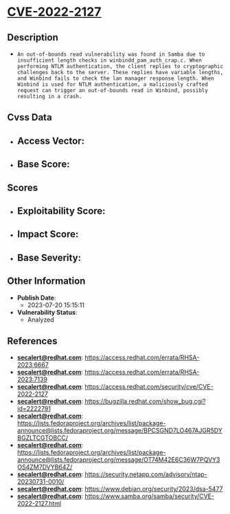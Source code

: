 
# [CVE-2022-2127](https://access.redhat.com/errata/RHSA-2023:6667)

## Description

- `An out-of-bounds read vulnerability was found in Samba due to insufficient length checks in winbindd_pam_auth_crap.c. When performing NTLM authentication, the client replies to cryptographic challenges back to the server. These replies have variable lengths, and Winbind fails to check the lan manager response length. When Winbind is used for NTLM authentication, a maliciously crafted request can trigger an out-of-bounds read in Winbind, possibly resulting in a crash.`

## Cvss Data

- **Access Vector**:
  - 
- **Base Score**:
  - 

## Scores

- **Exploitability Score**:
  - 
- **Impact Score**:
  - 
- **Base Severity**:
  - 

## Other Information

- **Publish Date**:
  - 2023-07-20 15:15:11
- **Vulnerability Status**:
  - Analyzed

## References

- **secalert@redhat.com**: https://access.redhat.com/errata/RHSA-2023:6667
- **secalert@redhat.com**: https://access.redhat.com/errata/RHSA-2023:7139
- **secalert@redhat.com**: https://access.redhat.com/security/cve/CVE-2022-2127
- **secalert@redhat.com**: https://bugzilla.redhat.com/show_bug.cgi?id=2222791
- **secalert@redhat.com**: https://lists.fedoraproject.org/archives/list/package-announce@lists.fedoraproject.org/message/BPCSGND7LO467AJGR5DYBGZLTCGTOBCC/
- **secalert@redhat.com**: https://lists.fedoraproject.org/archives/list/package-announce@lists.fedoraproject.org/message/OT74M42E6C36W7PQVY3OS4ZM7DVYB64Z/
- **secalert@redhat.com**: https://security.netapp.com/advisory/ntap-20230731-0010/
- **secalert@redhat.com**: https://www.debian.org/security/2023/dsa-5477
- **secalert@redhat.com**: https://www.samba.org/samba/security/CVE-2022-2127.html
